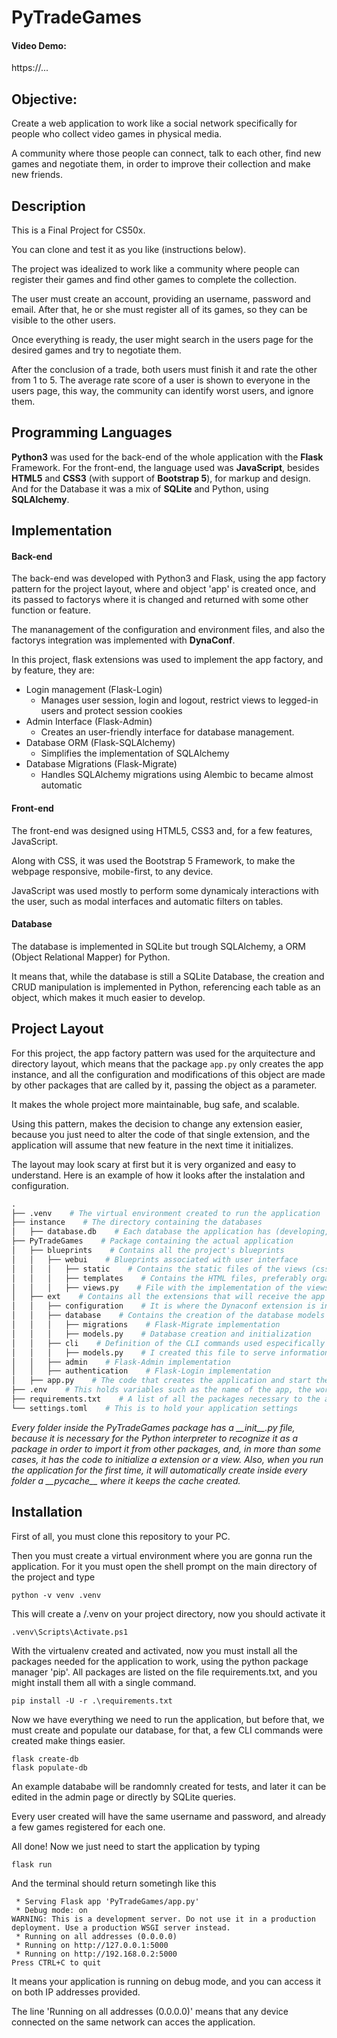 
# PyTradeGames

#### Video Demo:

https://...

## Objective:

Create a web application to work like a social network specifically for people who collect video games in physical media.  

A community where those people can connect, talk to each other, find new games and negotiate them, in order to improve their collection and make new friends.

## Description

This is a Final Project for CS50x.

You can clone and test it as you like (instructions below).

The project was idealized to work like a community where people can register their games and find other games to complete the collection.  

The user must create an account, providing an username, password and email. After that, he or she must register all of its games, so they can be visible to the other users.  

Once everything is ready, the user might search in the users page for the desired games and try to negotiate them.

After the conclusion of a trade, both users must finish it and rate the other from 1 to 5. The average rate score of a user is shown to everyone in the users page, this way, the community can identify worst users, and ignore them.

## Programming Languages

**Python3** was used for the back-end of the whole application with the **Flask** Framework. For the front-end, the language used was **JavaScript**, besides **HTML5** and **CSS3** (with support of **Bootstrap 5**), for markup and design. And for the Database it was a mix of **SQLite** and Python, using **SQLAlchemy**.

## Implementation

#### Back-end

The back-end was developed with Python3 and Flask, using the app factory pattern for the project layout, where and object 'app' is created once, and its passed to factorys where it is changed and returned with some other function or feature.

The mananagement of the configuration and environment files, and also the factorys integration was implemented with **DynaConf**.

In this project, flask extensions was used to implement the app factory, and by feature, they are:

- Login management (Flask-Login)
  - Manages user session, login and logout, restrict views to legged-in users and protect session cookies
- Admin Interface (Flask-Admin)
  - Creates an user-friendly interface for database management.
- Database ORM (Flask-SQLAlchemy)
  - Simplifies the implementation of SQLAlchemy
- Database Migrations (Flask-Migrate)
  - Handles SQLAlchemy migrations using Alembic to became almost automatic
  
#### Front-end

The front-end was designed using HTML5, CSS3 and, for a few features, JavaScript.

Along with CSS, it was used the Bootstrap 5 Framework, to make the webpage responsive, mobile-first, to any device.

JavaScript was used mostly to perform some dynamicaly interactions with the user, such as modal interfaces and automatic filters on tables.

#### Database

The database is implemented in SQLite but trough SQLAlchemy, a ORM (Object Relational Mapper) for Python.

It means that, while the database is still a SQLite Database, the creation and CRUD manipulation is implemented in Python, referencing each table as an object, which makes it much easier to develop. 

## Project Layout

For this project, the app factory pattern was used for the arquitecture and directory layout, which means that the package ```app.py``` only creates the app instance, and all the configuration and modifications of this object are made by other packages that are called by it, passing the object as a parameter.

It makes the whole project more maintainable, bug safe, and scalable.

Using this pattern, makes the decision to change any extension easier, because you just need to alter the code of that single extension, and the application will assume that new feature in the next time it initializes.

The layout may look scary at first but it is very organized and easy to understand. Here is an example of how it looks after the instalation and configuration.

```py
.
├── .venv    # The virtual environment created to run the application
├── instance    # The directory containing the databases
│   ├── database.db    # Each database the application has (developing, production, etc.)
├── PyTradeGames    # Package containing the actual application
│   ├── blueprints    # Contains all the project's blueprints
│   │   ├── webui    # Blueprints associated with user interface
│   │   │   ├── static    # Contains the static files of the views (css, images, js files)
│   │   │   ├── templates    # Contains the HTML files, preferably organized in folders by context
│   │   │   ├── views.py    # File with the implementation of the views
│   ├── ext    # Contains all the extensions that will receive the app object and modify it, adding more features.
│   │   ├── configuration    # It is where the Dynaconf extension is initialized
│   │   ├── database    # Contains the creation of the database models and the migrations
│   │   │   ├── migrations    # Flask-Migrate implementation
│   │   │   ├── models.py    # Database creation and initialization
│   │   ├── cli    # Definition of the CLI commands used especifically in the project
│   │   │   ├── models.py    # I created this file to serve information for database population
│   │   ├── admin    # Flask-Admin implementation
│   │   ├── authentication    # Flask-Login implementation
│   ├── app.py    # The code that creates the application and start the configuration
├── .env    # This holds variables such as the name of the app, the working environment (debug, production...), port, etc
├── requirements.txt    # A list of all the packages necessary to the application work
└── settings.toml    # This is to hold your application settings
```

_Every folder inside the PyTradeGames package has a \_\_init\_\_.py file, because it is necessary for the Python interpreter to recognize it as a package in order to import it from other packages, and, in more than some cases, it has the code to initialize a extension or a view._
_Also, when you run the application for the first time, it will automatically create inside every folder a \_\_pycache\_\_ where it keeps the cache created._

## Installation

First of all, you must clone this repository to your PC.  

Then you must create a virtual environment where you are gonna run the application. For it you must open the shell prompt on the main directory of the project and type

```shell
python -v venv .venv
```

This will create a /.venv on your project directory, now you should activate it

```shell
.venv\Scripts\Activate.ps1
```

With the virtualenv created and activated, now you must install all the packages needed for the application to work, using the python package manager 'pip'. All packages are listed on the file requirements.txt, and you might install them all with a single command.

```shell
pip install -U -r .\requirements.txt
```

Now we have everything we need to run the application, but before that, we must create and populate our database, for that, a few CLI commands were created make things easier.

```shell
flask create-db
flask populate-db
```

An example datababe will be randomnly created for tests, and later it can be edited in the admin page or directly by SQLite queries.

Every user created will have the same username and password, and already a few games registered for each one.

All done! Now we just need to start the application by typing

```shell
flask run
```

And the terminal should return sometingh like this

```
 * Serving Flask app 'PyTradeGames/app.py'
 * Debug mode: on
WARNING: This is a development server. Do not use it in a production deployment. Use a production WSGI server instead.
 * Running on all addresses (0.0.0.0)
 * Running on http://127.0.0.1:5000
 * Running on http://192.168.0.2:5000
Press CTRL+C to quit
```

It means your application is running on debug mode, and you can access it on both IP addresses provided.

The line 'Running on all addresses (0.0.0.0)' means that any device connected on the same network can acces the application.